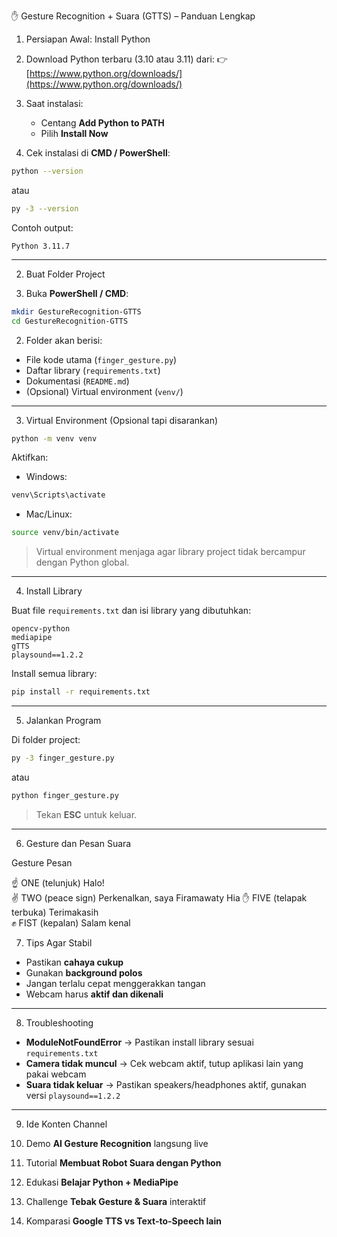✋ Gesture Recognition + Suara (GTTS) – Panduan Lengkap

 1. Persiapan Awal: Install Python

1. Download Python terbaru (3.10 atau 3.11) dari:
   👉 [https://www.python.org/downloads/](https://www.python.org/downloads/)

2. Saat instalasi:

   * Centang **Add Python to PATH**
   * Pilih **Install Now**

3. Cek instalasi di **CMD / PowerShell**:

```bash
python --version
```

atau

```bash
py -3 --version
```

Contoh output:

```
Python 3.11.7
```

---

2. Buat Folder Project

1. Buka **PowerShell / CMD**:

```bash
mkdir GestureRecognition-GTTS
cd GestureRecognition-GTTS
```

2. Folder akan berisi:

* File kode utama (`finger_gesture.py`)
* Daftar library (`requirements.txt`)
* Dokumentasi (`README.md`)
* (Opsional) Virtual environment (`venv/`)

---

 3. Virtual Environment (Opsional tapi disarankan)

```bash
python -m venv venv
```

Aktifkan:

* Windows:

```bash
venv\Scripts\activate
```

* Mac/Linux:

```bash
source venv/bin/activate
```

> Virtual environment menjaga agar library project tidak bercampur dengan Python global.

---

4. Install Library

Buat file `requirements.txt` dan isi library yang dibutuhkan:

```
opencv-python
mediapipe
gTTS
playsound==1.2.2
```

Install semua library:

```bash
pip install -r requirements.txt
```

---
5. Jalankan Program

Di folder project:

```bash
py -3 finger_gesture.py
```

atau

```bash
python finger_gesture.py
```

> Tekan **ESC** untuk keluar.

---

 6. Gesture dan Pesan Suara

 Gesture                 Pesan                          

☝️ ONE (telunjuk)                   Halo!                           
✌️ TWO (peace sign)                 Perkenalkan, saya Firamawaty Hia 
✋ FIVE (telapak terbuka)           Terimakasih                  
✊ FIST (kepalan)                   Salam kenal                    

7. Tips Agar Stabil

* Pastikan **cahaya cukup**
* Gunakan **background polos**
* Jangan terlalu cepat menggerakkan tangan
* Webcam harus **aktif dan dikenali**

---

 8. Troubleshooting

* **ModuleNotFoundError** → Pastikan install library sesuai `requirements.txt`
* **Camera tidak muncul** → Cek webcam aktif, tutup aplikasi lain yang pakai webcam
* **Suara tidak keluar** → Pastikan speakers/headphones aktif, gunakan versi `playsound==1.2.2`

---

9. Ide Konten Channel

1. Demo **AI Gesture Recognition** langsung live
2. Tutorial **Membuat Robot Suara dengan Python**
3. Edukasi **Belajar Python + MediaPipe**
4. Challenge **Tebak Gesture & Suara** interaktif
5. Komparasi **Google TTS vs Text-to-Speech lain**
